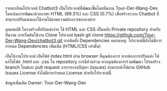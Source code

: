 รายละเอียดโปรเจกต์
Chatbot3 เป็นโปรเจกต์ที่พัฒนาขึ้นโดยทีมงาน Tour-Der-Wang-Dev โดยเน้นการพัฒนาด้วยภาษา HTML (99.3%) และ CSS (0.7%) เพื่อสร้างระบบ Chatbot ที่สามารถปรับแต่งและใช้งานได้ตามความต้องการขององค์กร

คุณสมบัติ
โครงสร้างที่ปรับแต่งง่าย
ใช้ HTML และ CSS เป็นหลัก
Private repository สำหรับทีมงาน
การเริ่มต้นใช้งาน
Clone โปรเจกต์
bash
git clone https://github.com/Tour-Der-Wang-Dev/chatbot3.git
การติดตั้ง Dependencies
หมายเหตุ: โปรเจกต์นี้ยังไม่มีการกำหนด Dependencies เพิ่มเติม (HTML/CSS เท่านั้น)

เปิดใช้งานโปรเจกต์
เปิดไฟล์ index.html ผ่าน browser ที่คุณต้องการ
หากต้องการปรับแต่ง ให้แก้ไขไฟล์ .html และ .css ใน repository
การมีส่วนร่วม
หากคุณต้องการร่วมพัฒนา โปรดสร้าง branch ใหม่และ pull request
การรายงานปัญหา (issues) สามารถทำได้ผ่าน GitHub Issues
License
ยังไม่มีการกำหนด License สำหรับโปรเจกต์นี้

ข้อมูลเพิ่มเติม
Owner: Tour-Der-Wang-Dev
